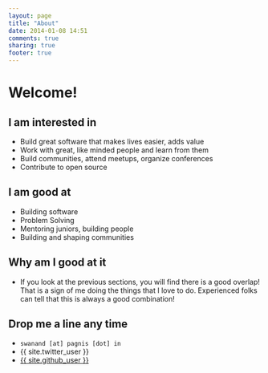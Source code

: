 ```yaml
---
layout: page
title: "About"
date: 2014-01-08 14:51
comments: true
sharing: true
footer: true
---
```


<link href="//netdna.bootstrapcdn.com/font-awesome/4.0.3/css/font-awesome.css" rel="stylesheet">

# Welcome!

## I am interested in

- Build great software that makes lives easier, adds value
- Work with great, like minded people and learn from them
- Build communities, attend meetups, organize conferences
- Contribute to open source


## I am good at  

- Building software
- Problem Solving
- Mentoring juniors, building people
- Building and shaping communities


## Why am I good at it

- If you look at the previous sections, you will find there is a good overlap!  That is a sign of me doing the things that I love to do.  Experienced folks can tell that this is always a good combination!


## Drop me a line any time

- `swanand [at] pagnis [dot] in`
- <a href="https://twitter.com/{{ site.twitter_user }}" style="text-decoration: none;">
    <i class="fa fa-twitter"></i> {{ site.twitter_user }}
  </a>
- [<i class="fa fa-github"></i> {{ site.github_user }}](https://github.com/swanandp)

